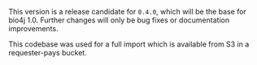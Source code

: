 This version is a release candidate for `0.4.0`, which will be the base for bio4j 1.0. Further changes will only be bug fixes or documentation improvements.

This codebase was used for a full import which is available from S3 in a requester-pays bucket.
